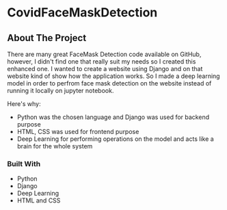 # CovidFaceMaskDetection

<!-- ABOUT THE PROJECT -->
## About The Project

There are many great FaceMask Detection code available on GitHub, however, I didn't find one that really suit my needs so I created this enhanced one. I wanted to create a website using Django and on that website kind of show how the application works. So I made a deep learning model in order to perfrom face mask detection on the website instead of running it locally on jupyter notebook.

Here's why:
* Python was the chosen language and Django was used for backend purpose
* HTML, CSS was used for frontend purpose
* Deep Learning for performing operations on the model and acts like a brain for the whole system

### Built With
* Python
* Django
* Deep Learning
* HTML and CSS
